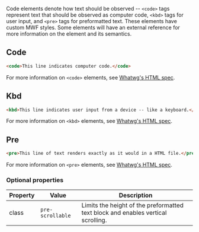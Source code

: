 Code elements denote how text should be observed -- `<code>` tags represent text that should be observed as computer code, `<kbd>` tags for user input, and `<pre>` tags for preformatted text. These elements have custom MWF styles. Some elements will have an external reference for more information on the element and its semantics.

## Code
```html
<code>This line indicates computer code.</code>
```

For more information on `<code>` elements, see [Whatwg's HTML spec](https://html.spec.whatwg.org/multipage/text-level-semantics.html#the-code-element).

## Kbd
```html
<kbd>This line indicates user input from a device -- like a keyboard.</kbd>
```

For more information on `<kbd>` elements, see [Whatwg's HTML spec](https://html.spec.whatwg.org/multipage/text-level-semantics.html#the-kbd-element).

## Pre
```html
<pre>This line of text renders exactly as it would in a HTML file.</pre>
```

For more information on `<pre>` elements, see [Whatwg's HTML spec](https://html.spec.whatwg.org/multipage/grouping-content.html#the-pre-element).

### Optional properties

| Property | Value | Description |
|----------|-------|-------------|
| class | `pre-scrollable` | Limits the height of the preformatted text block and enables vertical scrolling. |
